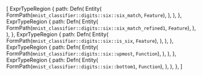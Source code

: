 [
    ExprTypeRegion {
        path: Defn(
            Entity(
                FormPath(`mnist_classifier::digits::six::six_match`, `Feature`),
            ),
        ),
    },
    ExprTypeRegion {
        path: Defn(
            Entity(
                FormPath(`mnist_classifier::digits::six::six_match_refined1`, `Feature`),
            ),
        ),
    },
    ExprTypeRegion {
        path: Defn(
            Entity(
                FormPath(`mnist_classifier::digits::six::is_six`, `Feature`),
            ),
        ),
    },
    ExprTypeRegion {
        path: Defn(
            Entity(
                FormPath(`mnist_classifier::digits::six::upmost`, `Function`),
            ),
        ),
    },
    ExprTypeRegion {
        path: Defn(
            Entity(
                FormPath(`mnist_classifier::digits::six::bottom1`, `Function`),
            ),
        ),
    },
]